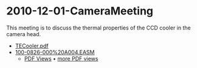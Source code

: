 # 2010-12-01-CameraMeeting
This meeting is to discuss the thermal properties of the CCD cooler in the camera head.

 * [TECooler.pdf](http://ohm.bu.edu/~hazen/Frangioni/Camera/TECooler.pdf)
 * [100-0826-000%20A004.EASM](http://ohm.bu.edu/~hazen/Frangioni/Camera/100-0826-000%20A004.EASM)
   * [PDF Views](http://ohm.bu.edu/~hazen/Frangioni/Camera/100-0826-000%20A004.pdf) &bull; [more PDF views](http://ohm.bu.edu/~hazen/Frangioni/Camera/100-0826-000%20A004_views2.pdf)

